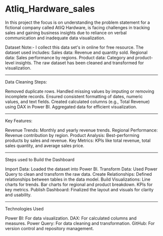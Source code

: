 # Atliq_Hardware_sales
In this project the focus is on understanding the problem statement for a fictional company called AtliQ Hardware, is facing challenges in tracking sales and gaining business insights due to reliance on verbal communication and inadequate data visualization. 

Dataset
Note:- I collect this data set's in online for free resource.
The dataset used includes:
Sales data: Revenue and quantity sold.
Regional data: Sales performance by regions.
Product data: Category and product-level insights.
The raw dataset has been cleaned and transformed for visualization.

-------------------------------------------------------------------------------------------------
Data Cleaning Steps:

Removed duplicate rows.
Handled missing values by imputing or removing incomplete records.
Ensured consistent formatting of dates, numeric values, and text fields.
Created calculated columns (e.g., Total Revenue) using DAX in Power BI.
Aggregated data for efficient visualization.

------------------------------------------------------------------------------------------------
Key Features:

Revenue Trends: Monthly and yearly revenue trends.
Regional Performance: Revenue contribution by region.
Product Analysis: Best-performing products by sales and revenue.
Key Metrics: KPIs like total revenue, total sales quantity, and average sales price.

-----------------------------------------------------------------------------------------------
Steps used to Build the Dashboard

Import Data: Loaded the dataset into Power BI.
Transform Data: Used Power Query to clean and transform the raw data.
Create Relationships: Defined relationships between tables in the data model.
Build Visualizations:
Line charts for trends.
Bar charts for regional and product breakdown.
KPIs for key metrics.
Publish Dashboard: Finalized the layout and visuals for clarity and usability.

---------------------------------------------------------------------------------------------------
Technologies Used

Power BI: For data visualization.
DAX: For calculated columns and measures.
Power Query: For data cleaning and transformation.
GitHub: For version control and repository management.
